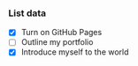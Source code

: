 ### List data
- [X] Turn on GitHub Pages
- [ ] Outline my portfolio
- [X] Introduce myself to the world
